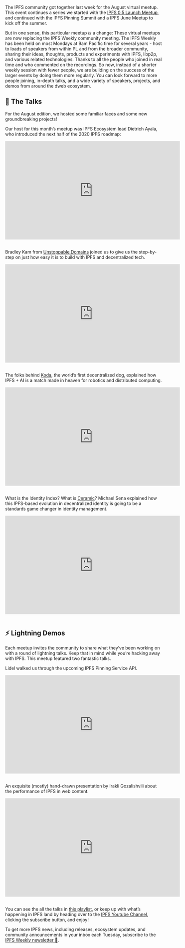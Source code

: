 The IPFS community got together last week for the August virtual meetup. This event continues a series we started with the [IPFS 0.5 Launch Meetup](https://www.youtube.com/watch?v=G8FvB_0HlCE), and continued with the IPFS Pinning Summit and a IPFS June Meetup to kick off the summer.

But in one sense, this particular meetup *is* a change: These virtual meetups are now replacing the IPFS Weekly community meeting. The IPFS Weekly has been held on most Mondays at 9am Pacific time for several years - host to loads of speakers from within PL and from the broader community, sharing their ideas, thoughts, products and experiments with IPFS, libp2p, and various related technologies. Thanks to all the people who joined in real time and who commented on the recordings. So now, instead of a shorter weekly session with fewer people, we are building on the success of the larger events by doing them more regularly. You can look forward to more people joining, in-depth talks, and a wide variety of speakers, projects, and demos from around the dweb ecosystem.

## 📣 The Talks

For the August edition, we hosted some familiar faces and some new groundbreaking projects!

Our host for this month’s meetup was IPFS Ecosystem lead Dietrich Ayala, who introduced the next half of the 2020 IPFS roadmap:

<iframe width="560" height="315" src="https://youtu.be/mBFYKesErvI" frameborder="0" allow="accelerometer; autoplay; encrypted-media; gyroscope; picture-in-picture" allowfullscreen></iframe>
<br/>
<br/>

Bradley Kam from [Unstoppable Domains](https://unstoppabledomains.com) joined us to give us the step-by-step on just how easy it is to build with IPFS and decentralized tech. 

<iframe width="560" height="315" src="https://youtu.be/1XhI-1FMnSA" frameborder="0" allow="accelerometer; autoplay; encrypted-media; gyroscope; picture-in-picture" allowfullscreen></iframe>
<br/>
<br/>

The folks behind [Koda](https://twitter.com/KodaRobotDog), the world’s first decentralized dog, explained how IPFS + AI is a match made in heaven for robotics and distributed computing. 

<iframe width="560" height="315" src="https://youtu.be/2Al81DPnhgI" frameborder="0" allow="accelerometer; autoplay; encrypted-media; gyroscope; picture-in-picture" allowfullscreen></iframe>
<br/>
<br/>

What is the Identity Index? What is [Ceramic](https://www.ceramic.network)? Michael Sena explained how this IPFS-based evolution in decentralized identity is going to be a standards game changer in identity management.
 
<iframe width="560" height="315" src="https://youtu.be/JchPC-jKjJU" frameborder="0" allow="accelerometer; autoplay; encrypted-media; gyroscope; picture-in-picture" allowfullscreen></iframe>
<br/>
<br/>

## ⚡️ Lightning Demos

Each meetup invites the community to share what they’ve been working on with a round of lightning talks. Keep that in mind while you’re hacking away with IPFS. This meetup featured two fantastic talks.

Lidel walked us through the upcoming IPFS Pinning Service API.

<iframe width="560" height="315" src="https://youtu.be/xQt2k493dGQ" frameborder="0" allow="accelerometer; autoplay; encrypted-media; gyroscope; picture-in-picture" allowfullscreen></iframe>
<br/>
<br/>

An exquisite (mostly) hand-drawn presentation by Irakli Gozalishvili about the performance of IPFS in web content. 

<iframe width="560" height="315" src="https://youtu.be/gVLiW2sgle4" frameborder="0" allow="accelerometer; autoplay; encrypted-media; gyroscope; picture-in-picture" allowfullscreen></iframe>
<br/>
<br/>

You can see the all the talks in [this playlist](https://www.youtube.com/watch?v=mBFYKesErvI&list=PLuhRWgmPaHtToVYaDkd6ZTwB2Lo30s1vB&index=10), or keep up with what’s happening in IPFS land by heading over to the [IPFS Youtube Channel](https://www.youtube.com/channel/UCdjsUXJ3QawK4O5L1kqqsew), clicking the subscribe button, and enjoy!

To get more IPFS news, including releases, ecosystem updates, and community announcements in your inbox each Tuesday, subscribe to the [IPFS Weekly newsletter 💌](http://eepurl.com/gL2Pi5).
